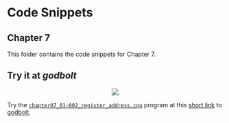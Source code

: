 # Code Snippets
## Chapter 7

This folder contains the code snippets for Chapter 7.

## Try it at _godbolt_

<p align="center">
    <a href="https://godbolt.org/z/MoK9q9qY5" alt="godbolt">
        <img src="https://img.shields.io/badge/try%20it%20on-godbolt-green" /></a>
</p>

Try the [`chapter07_01-002_register_address.cpp`](./chapter07_01-002_register_address.cpp)
program at this
[short link](https://godbolt.org/z/MoK9q9qY5) to [godbolt](https://godbolt.org/).
